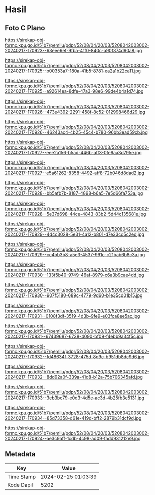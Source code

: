 # Hasil

## Foto C Plano

https://sirekap-obj-formc.kpu.go.id/51b7/pemilu/pdpr/52/08/04/20/03/5208042003002-20240217-170923--63eee6ef-9fba-41f0-840c-a90f374d90a8.jpg

https://sirekap-obj-formc.kpu.go.id/51b7/pemilu/pdpr/52/08/04/20/03/5208042003002-20240217-170925--b00353a7-180a-41b5-8781-ea2a1b22ca11.jpg

https://sirekap-obj-formc.kpu.go.id/51b7/pemilu/pdpr/52/08/04/20/03/5208042003002-20240217-170925--a92614ea-8dfe-47a3-98e6-99de4b4a1d74.jpg

https://sirekap-obj-formc.kpu.go.id/51b7/pemilu/pdpr/52/08/04/20/03/5208042003002-20240217-170926--473e4392-2291-458f-8c52-012998466d29.jpg

https://sirekap-obj-formc.kpu.go.id/51b7/pemilu/pdpr/52/08/04/20/03/5208042003002-20240217-170926--46243ac4-4b25-45c4-b780-96bb3ead59cb.jpg

https://sirekap-obj-formc.kpu.go.id/51b7/pemilu/pdpr/52/08/04/20/03/5208042003002-20240217-170927--eee2a156-b5ad-446b-aff3-0fe9aa3d795e.jpg

https://sirekap-obj-formc.kpu.go.id/51b7/pemilu/pdpr/52/08/04/20/03/5208042003002-20240217-170927--e5a61262-8358-4492-aff8-72b046d8dad2.jpg

https://sirekap-obj-formc.kpu.go.id/51b7/pemilu/pdpr/52/08/04/20/03/5208042003002-20240217-170928--bb5afb7b-8187-4898-b6a5-7e5d66fa753a.jpg

https://sirekap-obj-formc.kpu.go.id/51b7/pemilu/pdpr/52/08/04/20/03/5208042003002-20240217-170928--5e37d698-44ce-4843-83b2-5d44c135681e.jpg

https://sirekap-obj-formc.kpu.go.id/51b7/pemilu/pdpr/52/08/04/20/03/5208042003002-20240217-170929--4d4c3028-5e31-4a12-b801-d7e33cd5c2ed.jpg

https://sirekap-obj-formc.kpu.go.id/51b7/pemilu/pdpr/52/08/04/20/03/5208042003002-20240217-170929--cc4bb3b8-a5e3-4537-991c-c21bab6b8c3a.jpg

https://sirekap-obj-formc.kpu.go.id/51b7/pemilu/pdpr/52/08/04/20/03/5208042003002-20240217-170930--133f5b40-9749-46af-8979-c6a3b9cae4dd.jpg

https://sirekap-obj-formc.kpu.go.id/51b7/pemilu/pdpr/52/08/04/20/03/5208042003002-20240217-170930--907f5180-689c-4779-9d60-b1e35cd01b15.jpg

https://sirekap-obj-formc.kpu.go.id/51b7/pemilu/pdpr/52/08/04/20/03/5208042003002-20240217-170931--0108f3df-3519-4d3b-9fe9-e03fca8ee5ac.jpg

https://sirekap-obj-formc.kpu.go.id/51b7/pemilu/pdpr/52/08/04/20/03/5208042003002-20240217-170931--67439687-6738-4090-bf09-f4ebb9a34f5c.jpg

https://sirekap-obj-formc.kpu.go.id/51b7/pemilu/pdpr/52/08/04/20/03/5208042003002-20240217-170932--fd48634f-3728-475d-8d9c-b951db8dc9d6.jpg

https://sirekap-obj-formc.kpu.go.id/51b7/pemilu/pdpr/52/08/04/20/03/5208042003002-20240217-170932--8dd92a0f-339a-41d8-b12a-75b706345afd.jpg

https://sirekap-obj-formc.kpu.go.id/51b7/pemilu/pdpr/52/08/04/20/03/5208042003002-20240217-170933--3eb3bc79-e0d3-4d5e-ac3d-4b25fb3e5131.jpg

https://sirekap-obj-formc.kpu.go.id/51b7/pemilu/pdpr/52/08/04/20/03/5208042003002-20240217-170934--85d73358-d61e-419d-bff2-2879b31dcf9d.jpg

https://sirekap-obj-formc.kpu.go.id/51b7/pemilu/pdpr/52/08/04/20/03/5208042003002-20240217-170924--ae3c9aff-1cdb-4c98-ad09-fadd931212e9.jpg


## Metadata

| Key        | Value               |
| ---------- | ------------------- |
| Time Stamp | 2024-02-25 01:03:39 |
| Kode Dapil | 5202                |




